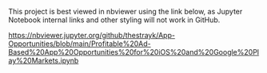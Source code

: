 This project is best viewed in nbviewer using the link below, as Jupyter Notebook internal links and other styling will not work in GitHub.

https://nbviewer.jupyter.org/github/thestrayk/App-Opportunities/blob/main/Profitable%20Ad-Based%20App%20Opportunities%20for%20iOS%20and%20Google%20Play%20Markets.ipynb
